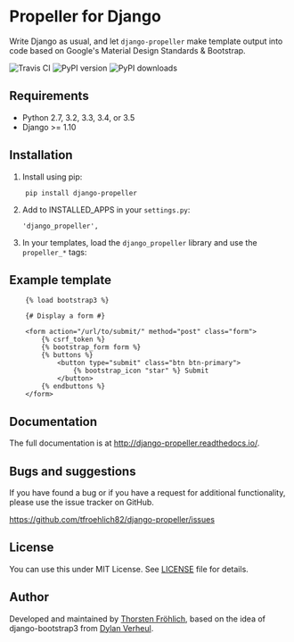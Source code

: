 Propeller for Django
====================

Write Django as usual, and let ``django-propeller`` make template output into code based on Google's Material Design Standards & Bootstrap.


![Travis CI](http://img.shields.io/travis/joyent/django-propeller.svg)
![PyPI version](http://img.shields.io/pypi/v/django-propeller.svg)
![PyPI downloads](http://img.shields.io/pypi/dm/django-propeller.svg)


Requirements
------------

- Python 2.7, 3.2, 3.3, 3.4, or 3.5
- Django >= 1.10


Installation
------------

1. Install using pip:
```
    pip install django-propeller
```

2. Add to INSTALLED_APPS in your ``settings.py``:

   ```
   'django_propeller',
   ```

3. In your templates, load the ``django_propeller`` library and use the ``propeller_*`` tags:



Example template
----------------

```
    {% load bootstrap3 %}

    {# Display a form #}

    <form action="/url/to/submit/" method="post" class="form">
        {% csrf_token %}
        {% bootstrap_form form %}
        {% buttons %}
            <button type="submit" class="btn btn-primary">
                {% bootstrap_icon "star" %} Submit
            </button>
        {% endbuttons %}
    </form>
```


Documentation
-------------

The full documentation is at http://django-propeller.readthedocs.io/.


Bugs and suggestions
--------------------

If you have found a bug or if you have a request for additional functionality, please use the issue tracker on GitHub.

https://github.com/tfroehlich82/django-propeller/issues


License
-------

You can use this under MIT License. See [LICENSE](LICENSE) file for details.


Author
------

Developed and maintained by [Thorsten Fröhlich](https://github.com/tfroehlich82),
based on the idea of django-bootstrap3 from [Dylan Verheul](https://github.com/dyve).
